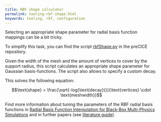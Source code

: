 ```yaml
---
title: RBF shape calculator
permalink: tooling-rbf-shape.html
keywords: tooling, rbf, configuration
---
```


Selecting an appropriate shape parameter for radial basis function mappings can be a bit tricky.

To simplify this task, you can find the script [rbfShape.py](https://github.com/precice/precice/tree/develop/extras/rbfShape) in the preCICE repository.

Given the width of the mesh and the amount of vertices to cover by the support radius, this script calculates an appropriate shape parameter for Gaussian basis-functions.
The script also allows to specify a custom decay.

This solves the following equation:

$$\text{shape} = \frac{\sqrt{-log(\text{decay})}}{\text{vertices} \cdot \text{meshwidth}}$$

Find more information about tuning the parameters of the RBF radial basis functions in [Radial Basis Function Interpolation for Black-Box Multi-Physics Simulations](https://upcommons.upc.edu/handle/2117/190255) and in further papers (see [literature guide](fundamentals-literature-guide.html)).
